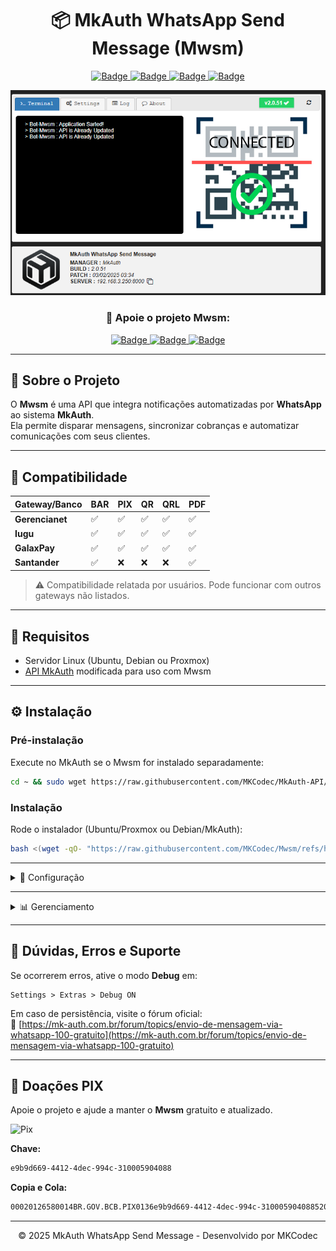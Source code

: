<h1 align="center">📦 MkAuth WhatsApp Send Message (Mwsm)</h1>
<p align="center">
  <a href="javascript:void(0)">
          <img src="https://img.shields.io/badge/Build-3.0.0-blue?style=for-the-badge" alt="Badge">
  </a>
  <a href="javascript:void(0)">
          <img src="https://img.shields.io/badge/Update-10%2F10%2F2025%2015:46-green?style=for-the-badge" alt="Badge">
  </a>
  <a href="https://github.com/MKCodec/Mwsm">
          <img src="https://img.shields.io/github/stars/MKCodec/Mwsm?style=for-the-badge" alt="Badge">
  </a>
  <a href="https://github.com/MKCodec/Mwsm/issues">
          <img src="https://img.shields.io/github/issues/MKCodec/Mwsm?style=for-the-badge" alt="Badge">
  </a>
</p>

<p align="center">
  <img src="https://raw.githubusercontent.com/MKCodec/Mwsm/main/img/Mwsm.png?style=for-the-badge" width="600" alt="Mwsm Logo"/>
</p>

<h3 align="center">💖 Apoie o projeto Mwsm:</h3>
<p align="center">
          <a href="https://github.com/sponsors/MKCodec" target="_blank">
          <img src="https://img.shields.io/github/sponsors/MKCodec?label=Sponsors&logo=github&style=for-the-badge" alt="Badge">
          </a>
          <a href="https://ko-fi.com/mkcodec" target="_blank">
          <img src="https://img.shields.io/badge/Ko--fi-5-FF5E5B?logo=ko-fi&logoColor=white&style=for-the-badge" alt="Badge">
          </a>
          <a href="https://mkcodec.github.io/Mwsm/pix.html" target="_blank">
          <img src="https://img.shields.io/badge/PIX-Doar-32CD32?logo=pix&logoColor=white&style=for-the-badge" alt="Badge">
          </a>
</p>




---

## 🚀 Sobre o Projeto

O **Mwsm** é uma API que integra notificações automatizadas por **WhatsApp** ao sistema **MkAuth**.  
Ela permite disparar mensagens, sincronizar cobranças e automatizar comunicações com seus clientes.

---

## 🧩 Compatibilidade

| Gateway/Banco | BAR | PIX | QR | QRL | PDF |
| -------------- | --- | --- | -- | --- | --- |
| **Gerencianet** | ✅ | ✅ | ✅ | ✅ | ✅ |
| **Iugu**        | ✅ | ✅ | ✅ | ✅ | ✅ |
| **GalaxPay**    | ✅ | ✅ | ✅ | ✅ | ✅ |
| **Santander**   | ✅ | ❌ | ❌ | ❌ | ✅ |

> ⚠️ Compatibilidade relatada por usuários. Pode funcionar com outros gateways não listados.

---

## 🧠 Requisitos

- Servidor Linux (Ubuntu, Debian ou Proxmox)
- [API MkAuth](https://github.com/MKCodec/MkAuth-API) modificada para uso com Mwsm

---

## ⚙️ Instalação

### Pré-instalação

Execute no MkAuth se o Mwsm for instalado separadamente:

```sh
cd ~ && sudo wget https://raw.githubusercontent.com/MKCodec/MkAuth-API/main/titulo.api -O /opt/mk-auth/api/titulo.api
```

### Instalação

Rode o instalador (Ubuntu/Proxmox ou Debian/MkAuth):

```sh
bash <(wget -qO- "https://raw.githubusercontent.com/MKCodec/Mwsm/refs/heads/main/bash/setup.sh?nocache=$(date +%s)")
```

---

<details>
<summary>🧭 Configuração</summary>

### 1️⃣ Ative o Túnel Dev API no MkAuth

```
Opções > Rede do Servidor > MkTunel > (Ativar e Gravar)
```

![MkAuth Dev](https://raw.githubusercontent.com/MKCodec/Mwsm/main/img/dev.png)

### 2️⃣ Ative os Endpoints `titulo.api GET` e `cliente.api GET`

```
Provedor > Controle de Usuarios > API
ou
Provedor > DEV > API do Usuario
```

![Endpoints](https://raw.githubusercontent.com/MKCodec/Mwsm/main/img/endpoint.png)

### 3️⃣ Acesse o servidor via IP:PORTA

![Terminal](https://raw.githubusercontent.com/MKCodec/Mwsm/main/img/terminal.png)

### 4️⃣ Escaneie o QR Code com o WhatsApp

![QRCode](https://raw.githubusercontent.com/MKCodec/Mwsm/main/img/settings.png)

### 5️⃣ Configure a API do MkAuth no Mwsm

| Campo | Descrição |
| ------ | ---------- |
| `TUNEL` | URL do túnel configurado no MkAuth |
| `CLIENT` | Código do cliente |
| `SECRET` | Código secreto |
| `DOMAIN` | Domínio/IP do servidor MkAuth |
| `VERSION` | Selecione v1 ou v2 |
| `MODE` | Escolha o tipo de conexão |

![Sync](https://raw.githubusercontent.com/MKCodec/Mwsm/main/img/sync.png)

</details>

---

<details>
<summary>📊 Gerenciamento</summary>

Escolha seu gerenciador principal: **MkAuth** ou **Mwsm**.

### 🧩 MkAuth

1️⃣ Configure o servidor no MkAuth seguindo as instruções do painel web.

**Senha:** insira o *Token fixo* de acesso.

#### MkAuth até versão 24.02
```
Opções > Servidor de SMS > Servidor
```

![MkAuth](https://raw.githubusercontent.com/MKCodec/Mwsm/main/img/mkauth.png)

#### MkAuth 24.03 ou superior
```
Opções > Servidor de WhatsApp > Servidor
```

![WhatsApp](https://raw.githubusercontent.com/MKCodec/Mwsm/main/img/whatsapp.png)

### 🧩 Mwsm

No Mwsm:

```
Settings > API > Tela 2
```

As mensagens são disparadas conforme o agendamento configurado na API.

![Autobot](https://raw.githubusercontent.com/MKCodec/Mwsm/main/img/autobot.png)

</details>

---

## 💬 Dúvidas, Erros e Suporte

Se ocorrerem erros, ative o modo **Debug** em:

```
Settings > Extras > Debug ON
```

Em caso de persistência, visite o fórum oficial:  
🔗 [https://mk-auth.com.br/forum/topics/envio-de-mensagem-via-whatsapp-100-gratuito](https://mk-auth.com.br/forum/topics/envio-de-mensagem-via-whatsapp-100-gratuito)

---

## 💖 Doações PIX

Apoie o projeto e ajude a manter o **Mwsm** gratuito e atualizado.

![Pix](https://github.com/user-attachments/assets/53092d48-c31b-430b-bc10-68ba5b43f7c2)

**Chave:**  
```sh
e9b9d669-4412-4dec-994c-310005904088
```

**Copia e Cola:**  
```sh
00020126580014BR.GOV.BCB.PIX0136e9b9d669-4412-4dec-994c-3100059040885204000053039865802BR5924CLEBER FERREIRA DE SOUZA6007CARUARU62070503***63045854
```

---

<p align="center">© 2025 MkAuth WhatsApp Send Message - Desenvolvido por MKCodec</p>
